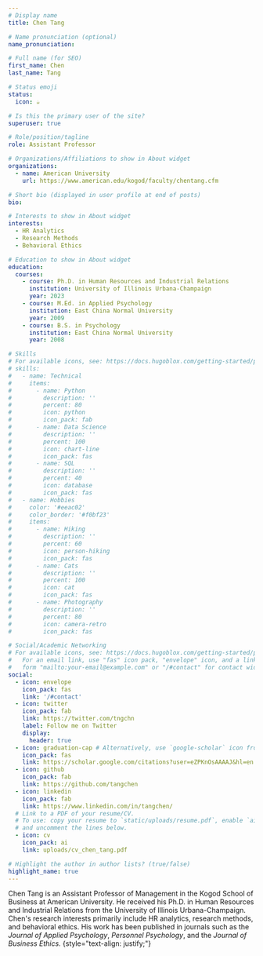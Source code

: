 ```yaml
---
# Display name
title: Chen Tang

# Name pronunciation (optional)
name_pronunciation:

# Full name (for SEO)
first_name: Chen
last_name: Tang

# Status emoji
status:
  icon: ☕️

# Is this the primary user of the site?
superuser: true

# Role/position/tagline
role: Assistant Professor

# Organizations/Affiliations to show in About widget
organizations:
  - name: American University
    url: https://www.american.edu/kogod/faculty/chentang.cfm

# Short bio (displayed in user profile at end of posts)
bio: 

# Interests to show in About widget
interests:
  - HR Analytics
  - Research Methods
  - Behavioral Ethics

# Education to show in About widget
education:
  courses:
    - course: Ph.D. in Human Resources and Industrial Relations
      institution: University of Illinois Urbana-Champaign
      year: 2023
    - course: M.Ed. in Applied Psychology
      institution: East China Normal University
      year: 2009
    - course: B.S. in Psychology
      institution: East China Normal University
      year: 2008

# Skills
# For available icons, see: https://docs.hugoblox.com/getting-started/page-builder/#icons
# skills:
#   - name: Technical
#     items:
#       - name: Python
#         description: ''
#         percent: 80
#         icon: python
#         icon_pack: fab
#       - name: Data Science
#         description: ''
#         percent: 100
#         icon: chart-line
#         icon_pack: fas
#       - name: SQL
#         description: ''
#         percent: 40
#         icon: database
#         icon_pack: fas
#   - name: Hobbies
#     color: '#eeac02'
#     color_border: '#f0bf23'
#     items:
#       - name: Hiking
#         description: ''
#         percent: 60
#         icon: person-hiking
#         icon_pack: fas
#       - name: Cats
#         description: ''
#         percent: 100
#         icon: cat
#         icon_pack: fas
#       - name: Photography
#         description: ''
#         percent: 80
#         icon: camera-retro
#         icon_pack: fas

# Social/Academic Networking
# For available icons, see: https://docs.hugoblox.com/getting-started/page-builder/#icons
#   For an email link, use "fas" icon pack, "envelope" icon, and a link in the
#   form "mailto:your-email@example.com" or "/#contact" for contact widget.
social:
  - icon: envelope
    icon_pack: fas
    link: '/#contact'
  - icon: twitter
    icon_pack: fab
    link: https://twitter.com/tngchn
    label: Follow me on Twitter
    display:
      header: true
  - icon: graduation-cap # Alternatively, use `google-scholar` icon from `ai` icon pack
    icon_pack: fas
    link: https://scholar.google.com/citations?user=eZPKnOsAAAAJ&hl=en
  - icon: github
    icon_pack: fab
    link: https://github.com/tangchen
  - icon: linkedin
    icon_pack: fab
    link: https://www.linkedin.com/in/tangchen/
  # Link to a PDF of your resume/CV.
  # To use: copy your resume to `static/uploads/resume.pdf`, enable `ai` icons in `params.yaml`,
  # and uncomment the lines below.
  - icon: cv
    icon_pack: ai
    link: uploads/cv_chen_tang.pdf

# Highlight the author in author lists? (true/false)
highlight_name: true
---
```


Chen Tang is an Assistant Professor of Management in the Kogod School of Business at American University. He received his Ph.D. in Human Resources and Industrial Relations from the University of Illinois Urbana-Champaign. Chen's research interests primarily include HR analytics, research methods, and behavioral ethics. His work has been published in journals such as the *Journal of Applied Psychology*, *Personnel Psychology*, and the *Journal of Business Ethics*.
{style="text-align: justify;"}
